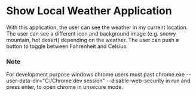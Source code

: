 # Show Local Weather Application
With this application, the user can see the weather in my current location. The user can see a different icon and background image (e.g. snowy mountain, hot desert) depending on the weather. The user can push a button to toggle between Fahrenheit and Celsius.

### Note
For development purpose windows chrome users must past 
chrome.exe --user-data-dir="C:/Chrome dev session" --disable-web-security
in run and press enter, to open chrome in unsecure mode. 